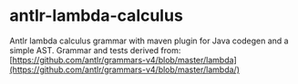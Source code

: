 # antlr-lambda-calculus
Antlr lambda calculus grammar with maven plugin for Java codegen and a simple AST.
Grammar and tests derived from: [https://github.com/antlr/grammars-v4/blob/master/lambda](https://github.com/antlr/grammars-v4/blob/master/lambda/)